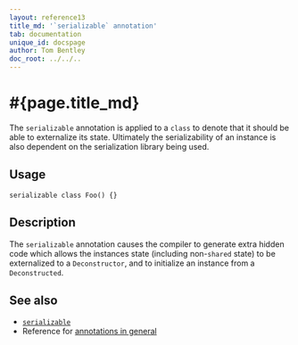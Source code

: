 ```yaml
---
layout: reference13
title_md: '`serializable` annotation'
tab: documentation
unique_id: docspage
author: Tom Bentley
doc_root: ../../..
---
```


# #{page.title_md}

The `serializable` annotation is applied to a `class` to denote that it 
should be able to externalize its state. Ultimately the serializability of an 
instance is also dependent on the serialization library being used.

## Usage

<!-- try: -->
    serializable class Foo() {}

## Description

The `serializable` annotation causes the compiler to generate extra hidden 
code which allows the instances state (including non-`shared` state) to be 
externalized to a `Deconstructor`, and to initialize an instance from a 
`Deconstructed`.

## See also

* [`serializable`](#{site.urls.apidoc_1_3}/index.html#serializable)
* Reference for [annotations in general](../../structure/annotation/)

